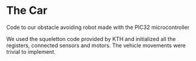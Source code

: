 # The Car

Code to our obstacle avoiding robot made with the PIC32 microcontroller

We used the squeletton code provided by KTH and initialized all the registers, connected sensors and motors. The vehicle movements were trivial to implement.

